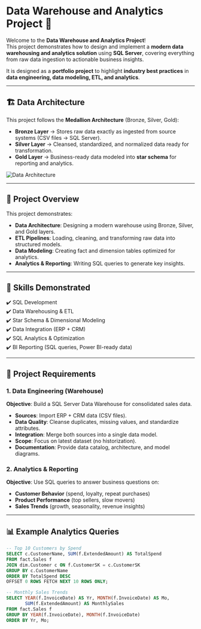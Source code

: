 # Data Warehouse and Analytics Project 🚀  

Welcome to the **Data Warehouse and Analytics Project**!  
This project demonstrates how to design and implement a **modern data warehousing and analytics solution** using **SQL Server**, covering everything from raw data ingestion to actionable business insights.  

It is designed as a **portfolio project** to highlight **industry best practices** in **data engineering, data modeling, ETL, and analytics**.  

---

## 🏗️ Data Architecture  

This project follows the **Medallion Architecture** (Bronze, Silver, Gold):  

- **Bronze Layer** → Stores raw data exactly as ingested from source systems (CSV files → SQL Server).  
- **Silver Layer** → Cleansed, standardized, and normalized data ready for transformation.  
- **Gold Layer** → Business-ready data modeled into **star schema** for reporting and analytics.  

![Data Architecture](docs/data_architecture.png)  

---

## 📖 Project Overview  

This project demonstrates:  

- **Data Architecture**: Designing a modern warehouse using Bronze, Silver, and Gold layers.  
- **ETL Pipelines**: Loading, cleaning, and transforming raw data into structured models.  
- **Data Modeling**: Creating fact and dimension tables optimized for analytics.  
- **Analytics & Reporting**: Writing SQL queries to generate key insights.  

---

## 🎯 Skills Demonstrated  

✔️ SQL Development  
✔️ Data Warehousing & ETL  
✔️ Star Schema & Dimensional Modeling  
✔️ Data Integration (ERP + CRM)  
✔️ SQL Analytics & Optimization  
✔️ BI Reporting (SQL queries, Power BI-ready data)  

---

## 🚀 Project Requirements  

### 1. Data Engineering (Warehouse)  
**Objective**: Build a SQL Server Data Warehouse for consolidated sales data.  

- **Sources**: Import ERP + CRM data (CSV files).  
- **Data Quality**: Cleanse duplicates, missing values, and standardize attributes.  
- **Integration**: Merge both sources into a single data model.  
- **Scope**: Focus on latest dataset (no historization).  
- **Documentation**: Provide data catalog, architecture, and model diagrams.  

### 2. Analytics & Reporting  
**Objective**: Use SQL queries to answer business questions on:  

- **Customer Behavior** (spend, loyalty, repeat purchases)  
- **Product Performance** (top sellers, slow movers)  
- **Sales Trends** (growth, seasonality, revenue insights)  

---

## 📊 Example Analytics Queries  

```sql
-- Top 10 Customers by Spend
SELECT c.CustomerName, SUM(f.ExtendedAmount) AS TotalSpend
FROM fact.Sales f
JOIN dim.Customer c ON f.CustomerSK = c.CustomerSK
GROUP BY c.CustomerName
ORDER BY TotalSpend DESC
OFFSET 0 ROWS FETCH NEXT 10 ROWS ONLY;

-- Monthly Sales Trends
SELECT YEAR(f.InvoiceDate) AS Yr, MONTH(f.InvoiceDate) AS Mo,
       SUM(f.ExtendedAmount) AS MonthlySales
FROM fact.Sales f
GROUP BY YEAR(f.InvoiceDate), MONTH(f.InvoiceDate)
ORDER BY Yr, Mo;
